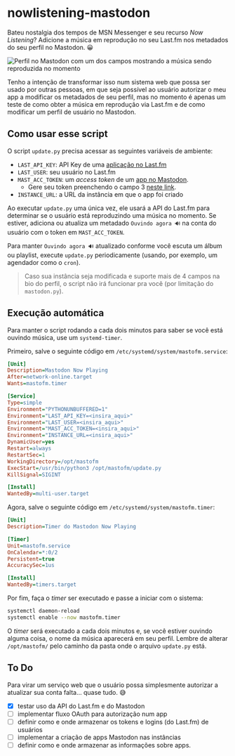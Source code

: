 # nowlistening-mastodon

Bateu nostalgia dos tempos de MSN Messenger e seu recurso _Now Listening_? Adicione a música em reprodução no seu Last.fm nos metadados do seu perfil no Mastodon. 😀

![Perfil no Mastodon com um dos campos mostrando a música sendo reproduzida no momento](https://cdn.masto.host/ursalzone/media_attachments/files/111/723/697/028/390/046/original/578023da15af4d51.png)

Tenho a intenção de transformar isso num sistema web que possa ser usado por outras pessoas, em que seja possível ao usuário autorizar o meu app a modificar os metadados de seu perfil, mas no momento é apenas um teste de como obter a música em reprodução via Last.fm e de como modificar um perfil de usuário no Mastodon.

## Como usar esse script

O script `update.py` precisa acessar as seguintes variáveis de ambiente:

- `LAST_API_KEY`: API Key de uma [aplicação no Last.fm](https://www.last.fm/api)
- `LAST_USER`: seu usuário no Last.fm
- `MAST_ACC_TOKEN`: um _access token_ de um [app no Mastodon](https://docs.joinmastodon.org/client/token/).
    - Gere seu token preenchendo o campo 3 [neste link](https://token.bolha.one/?client_name=Mastodon%20Now%20Playing&scopes=read:accounts%20write:accounts).
- `INSTANCE_URL`: a URL da instância em que o app foi criado

Ao executar `update.py` uma única vez, ele usará a API do Last.fm para determinar se o usuário está reproduzindo uma música no momento. Se estiver, adiciona ou atualiza um metadado `Ouvindo agora 🔊` na conta do usuário com o token em `MAST_ACC_TOKEN`.

Para manter `Ouvindo agora 🔊` atualizado conforme você escuta um álbum ou playlist, execute `update.py` periodicamente (usando, por exemplo, um agendador como o `cron`).

> Caso sua instância seja modificada e suporte mais de 4 campos na bio do perfil, o script não irá funcionar pra você (por limitação do `mastodon.py`).

## Execução automática

Para manter o script rodando a cada dois minutos para saber se você está ouvindo música, use um `systemd-timer`.

Primeiro, salve o seguinte código em `/etc/systemd/system/mastofm.service`:

``` ini
[Unit]
Description=Mastodon Now Playing
After=network-online.target
Wants=mastofm.timer

[Service]
Type=simple
Environment="PYTHONUNBUFFERED=1"
Environment="LAST_API_KEY=<insira_aqui>"
Environment="LAST_USER=<insira_aqui>"
Environment="MAST_ACC_TOKEN=<insira_aqui>"
Environment="INSTANCE_URL=<insira_aqui>"
DynamicUser=yes
Restart=always
RestartSec=1 
WorkingDirectory=/opt/mastofm
ExecStart=/usr/bin/python3 /opt/mastofm/update.py
KillSignal=SIGINT

[Install]
WantedBy=multi-user.target
```

Agora, salve o seguinte código em `/etc/systemd/system/mastofm.timer`:

``` ini
[Unit]
Description=Timer do Mastodon Now Playing

[Timer]
Unit=mastofm.service
OnCalendar=*:0/2
Persistent=true
AccuracySec=1us

[Install]
WantedBy=timers.target
```

Por fim, faça o _timer_ ser executado e passe a iniciar com o sistema:

``` bash
systemctl daemon-reload
systemctl enable --now mastofm.timer
```

O _timer_ será executado a cada dois minutos e, se você estiver ouvindo alguma coisa, o nome da música aparecerá em seu perfil. Lembre de alterar `/opt/mastofm/` pelo caminho da pasta onde o arquivo `update.py` está.

## To Do

Para virar um serviço web que o usuário possa simplesmente autorizar a atualizar sua conta falta... quase tudo. 😅

- [x] testar uso da API do Last.fm e do Mastodon
- [ ] implementar fluxo OAuth para autorização num app
- [ ] definir como e onde armazenar os tokens e logins (do Last.fm) de usuários
- [ ] implementar a criação de apps Mastodon nas instâncias
- [ ] definir como e onde armazenar as informações sobre apps.
